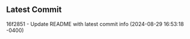 
## Latest Commit
16f2851 - Update README with latest commit info (2024-08-29 16:53:18 -0400) <Yunxi-Zhou>
